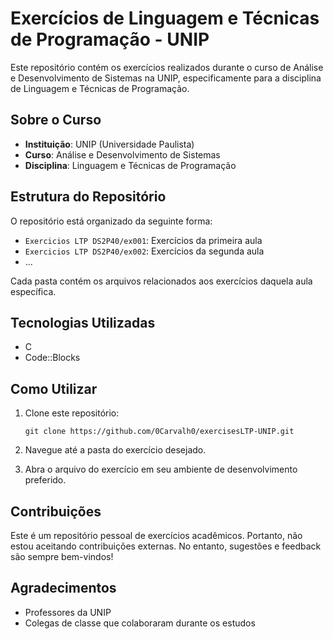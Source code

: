 # Exercícios de Linguagem e Técnicas de Programação - UNIP

Este repositório contém os exercícios realizados durante o curso de Análise e Desenvolvimento de Sistemas na UNIP, especificamente para a disciplina de Linguagem e Técnicas de Programação.

## Sobre o Curso

- **Instituição**: UNIP (Universidade Paulista)
- **Curso**: Análise e Desenvolvimento de Sistemas
- **Disciplina**: Linguagem e Técnicas de Programação

## Estrutura do Repositório

O repositório está organizado da seguinte forma:

- `Exercicios LTP DS2P40/ex001`: Exercícios da primeira aula
- `Exercicios LTP DS2P40/ex002`: Exercícios da segunda aula
- ...

Cada pasta contém os arquivos relacionados aos exercícios daquela aula específica.

## Tecnologias Utilizadas

- C
- Code::Blocks

## Como Utilizar

1. Clone este repositório:
   ```
   git clone https://github.com/0Carvalh0/exercisesLTP-UNIP.git
   ```
2. Navegue até a pasta do exercício desejado.

3. Abra o arquivo do exercício em seu ambiente de desenvolvimento preferido.

## Contribuições

Este é um repositório pessoal de exercícios acadêmicos. Portanto, não estou aceitando contribuições externas. No entanto, sugestões e feedback são sempre bem-vindos!

## Agradecimentos

- Professores da UNIP
- Colegas de classe que colaboraram durante os estudos
